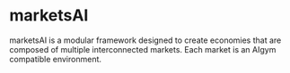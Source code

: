 # marketsAI
marketsAI is a modular framework designed to create economies that are composed of multiple interconnected markets. Each market is an AIgym compatible environment.